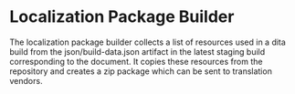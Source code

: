 # Localization Package Builder

The localization package builder collects a list of resources used in a dita build from the json/build-data.json artifact in the latest staging build corresponding to the document. It copies these resources from the repository and creates a zip package which can be sent to translation vendors.
